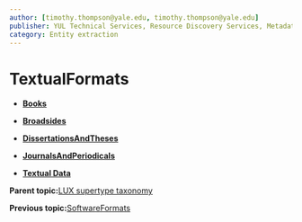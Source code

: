 ```yaml
---
author: [timothy.thompson@yale.edu, timothy.thompson@yale.edu]
publisher: YUL Technical Services, Resource Discovery Services, Metadata Services Unit
category: Entity extraction
---
```


# TextualFormats

-   **[Books](../../concepts/supertypes/books.md)**  

-   **[Broadsides](../../concepts/supertypes/broadsides.md)**  

-   **[DissertationsAndTheses](../../concepts/supertypes/dissertationsandtheses.md)**  

-   **[JournalsAndPeriodicals](../../concepts/supertypes/journalsandperiodicals.md)**  

-   **[Textual Data](../../concepts/supertypes/textualdata.md)**  


**Parent topic:**[LUX supertype taxonomy](../../concepts/supertypes/supertypes.md)

**Previous topic:**[SoftwareFormats](../../concepts/supertypes/softwareformats.md)

